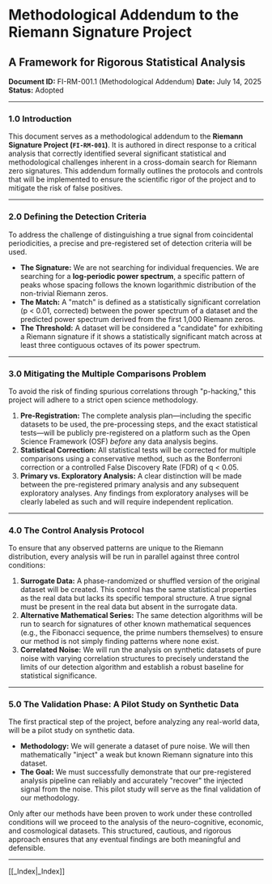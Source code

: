 # Methodological Addendum to the Riemann Signature Project
## A Framework for Rigorous Statistical Analysis
**Document ID:** FI-RM-001.1 (Methodological Addendum)
**Date:** July 14, 2025
**Status:** Adopted

---

### **1.0 Introduction**

This document serves as a methodological addendum to the **Riemann Signature Project (`FI-RM-001`)**. It is authored in direct response to a critical analysis that correctly identified several significant statistical and methodological challenges inherent in a cross-domain search for Riemann zero signatures. This addendum formally outlines the protocols and controls that will be implemented to ensure the scientific rigor of the project and to mitigate the risk of false positives.

---

### **2.0 Defining the Detection Criteria**

To address the challenge of distinguishing a true signal from coincidental periodicities, a precise and pre-registered set of detection criteria will be used.

* **The Signature:** We are not searching for individual frequencies. We are searching for a **log-periodic power spectrum**, a specific pattern of peaks whose spacing follows the known logarithmic distribution of the non-trivial Riemann zeros.
* **The Match:** A "match" is defined as a statistically significant correlation (p < 0.01, corrected) between the power spectrum of a dataset and the predicted power spectrum derived from the first 1,000 Riemann zeros.
* **The Threshold:** A dataset will be considered a "candidate" for exhibiting a Riemann signature if it shows a statistically significant match across at least three contiguous octaves of its power spectrum.

---

### **3.0 Mitigating the Multiple Comparisons Problem**

To avoid the risk of finding spurious correlations through "p-hacking," this project will adhere to a strict open science methodology.

1.  **Pre-Registration:** The complete analysis plan—including the specific datasets to be used, the pre-processing steps, and the exact statistical tests—will be publicly pre-registered on a platform such as the Open Science Framework (OSF) *before* any data analysis begins.
2.  **Statistical Correction:** All statistical tests will be corrected for multiple comparisons using a conservative method, such as the Bonferroni correction or a controlled False Discovery Rate (FDR) of q < 0.05.
3.  **Primary vs. Exploratory Analysis:** A clear distinction will be made between the pre-registered primary analysis and any subsequent exploratory analyses. Any findings from exploratory analyses will be clearly labeled as such and will require independent replication.

---

### **4.0 The Control Analysis Protocol**

To ensure that any observed patterns are unique to the Riemann distribution, every analysis will be run in parallel against three control conditions:

1.  **Surrogate Data:** A phase-randomized or shuffled version of the original dataset will be created. This control has the same statistical properties as the real data but lacks its specific temporal structure. A true signal must be present in the real data but absent in the surrogate data.
2.  **Alternative Mathematical Series:** The same detection algorithms will be run to search for signatures of other known mathematical sequences (e.g., the Fibonacci sequence, the prime numbers themselves) to ensure our method is not simply finding patterns where none exist.
3.  **Correlated Noise:** We will run the analysis on synthetic datasets of pure noise with varying correlation structures to precisely understand the limits of our detection algorithm and establish a robust baseline for statistical significance.

---

### **5.0 The Validation Phase: A Pilot Study on Synthetic Data**

The first practical step of the project, before analyzing any real-world data, will be a pilot study on synthetic data.

* **Methodology:** We will generate a dataset of pure noise. We will then mathematically "inject" a weak but known Riemann signature into this dataset.
* **The Goal:** We must successfully demonstrate that our pre-registered analysis pipeline can reliably and accurately "recover" the injected signal from the noise. This pilot study will serve as the final validation of our methodology.

Only after our methods have been proven to work under these controlled conditions will we proceed to the analysis of the neuro-cognitive, economic, and cosmological datasets. This structured, cautious, and rigorous approach ensures that any eventual findings are both meaningful and defensible.

---
[[_Index|_Index]]

